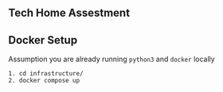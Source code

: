 ## Tech Home Assestment


## Docker Setup

Assumption you are already running `python3` and `docker` locally

```
1. cd infrastructure/
2. docker compose up
```
